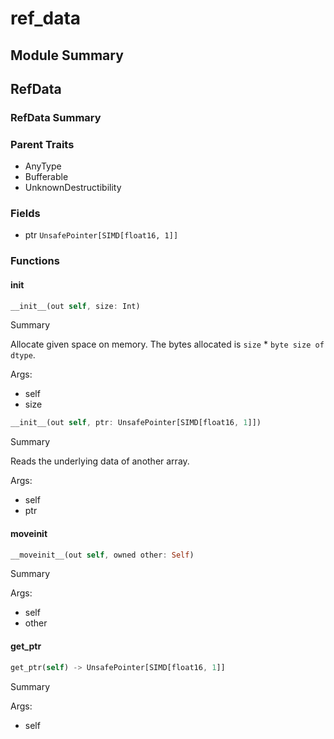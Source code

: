 



# ref_data

##  Module Summary
  

## RefData

### RefData Summary
  
  
  

### Parent Traits
  

- AnyType
- Bufferable
- UnknownDestructibility

### Fields
  
  
* ptr `UnsafePointer[SIMD[float16, 1]]`  

### Functions

#### __init__


```rust
__init__(out self, size: Int)
```  
Summary  
  
Allocate given space on memory. The bytes allocated is `size` * `byte size of dtype`.  
  
Args:  

- self
- size


```rust
__init__(out self, ptr: UnsafePointer[SIMD[float16, 1]])
```  
Summary  
  
Reads the underlying data of another array.  
  
Args:  

- self
- ptr

#### __moveinit__


```rust
__moveinit__(out self, owned other: Self)
```  
Summary  
  
  
  
Args:  

- self
- other

#### get_ptr


```rust
get_ptr(self) -> UnsafePointer[SIMD[float16, 1]]
```  
Summary  
  
  
  
Args:  

- self
